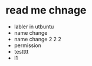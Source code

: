 # read me chnage


- labler in utbuntu
- name change
- name change 2 2 2
- permission
- testttt
- l1
